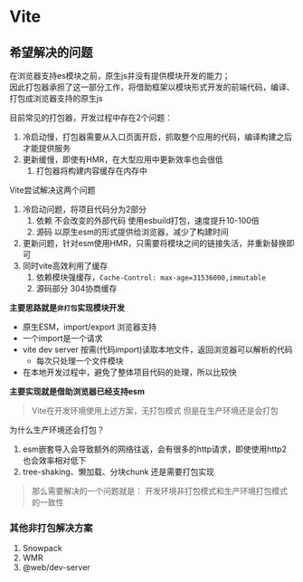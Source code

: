 # Vite

## 希望解决的问题
在浏览器支持es模块之前，原生js并没有提供模块开发的能力；   
因此打包器承担了这一部分工作，将借助框架以模块形式开发的前端代码，编译、打包成浏览器支持的原生js

目前常见的打包器，开发过程中存在2个问题：
1. 冷启动慢，打包器需要从入口页面开启，抓取整个应用的代码，编译构建之后才能提供服务
2. 更新缓慢，即使有HMR，在大型应用中更新效率也会很低
   1. 打包器将构建内容缓存在内存中

Vite尝试解决这两个问题
1. 冷启动问题，将项目代码分为2部分
   1. 依赖 不会改变的外部代码 使用esbuild打包，速度提升10-100倍
   2. 源码 以原生esm的形式提供给浏览器，减少了构建时间
2. 更新问题，针对esm使用HMR，只需要将模块之间的链接失活，并重新替换即可
3. 同时vite高效利用了缓存
   1. 依赖模块强缓存，`Cache-Control: max-age=31536000,immutable`
   2. 源码部分 304协商缓存


**主要思路就是`非打包`实现模块开发**
+ 原生ESM，import/export 浏览器支持
+ 一个import是一个请求
+ vite dev server 按需(代码import)读取本地文件，返回浏览器可以解析的代码
  + 每次只处理一个文件模块
+ 在本地开发过程中，避免了整体项目代码的处理，所以比较快

**主要实现就是借助浏览器已经支持esm**


> Vite在开发环境使用上述方案，无打包模式
> 但是在生产环境还是会打包

为什么生产环境还会打包？
1. esm嵌套导入会导致额外的网络往返，会有很多的http请求，即使使用http2也会效率相对低下
2. tree-shaking、懒加载、分块chunk 还是需要打包实现

> 那么需要解决的一个问题就是： 开发环境非打包模式和生产环境打包模式的一致性


### 其他非打包解决方案
1. Snowpack
2. WMR
3. @web/dev-server